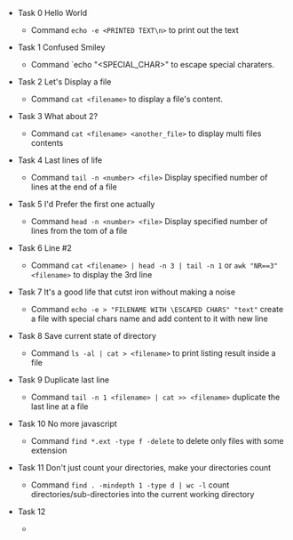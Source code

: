 - Task 0 Hello World
	
	- Command `echo -e <PRINTED TEXT\n>` to print out the text 

- Task 1 Confused Smiley

	- Command `echo "\<SPECIAL_CHAR>" to escape special charaters.

- Task 2 Let's Display a file

	- Command `cat <filename>` to display a file's content.

- Task 3 What about 2?

	- Command `cat <filename> <another_file>` to display multi files contents

- Task 4 Last lines of life

	- Command `tail -n <number> <file>` Display specified number of lines at the end of a file

- Task 5 I'd Prefer the first one actually

	- Command `head -n <number> <file>` Display specified number of lines from the tom of a file

- Task 6 Line #2

	- Command `cat <filename> | head -n 3 | tail -n 1` or `awk "NR==3" <filename>` to display the 3rd line

- Task 7 It's a good life that cutst iron without making a noise

	- Command `echo -e > "FILENAME WITH \ESCAPED CHARS" "text"` create a file with special chars name and add content to it with new line

- Task 8 Save current state of directory

	- Command `ls -al | cat > <filename>` to print listing result inside a file

- Task 9 Duplicate last line 

	- Command `tail -n 1 <filename> | cat >> <filename>` duplicate the last line at a file

- Task 10 No more javascript

	- Command `find *.ext -type f -delete` to delete only files with some extension

- Task 11 Don't just count your directories, make your directories count 

	- Command `find . -mindepth 1 -type d | wc -l` count directories/sub-directories into the current working directory

- Task 12

	- 
